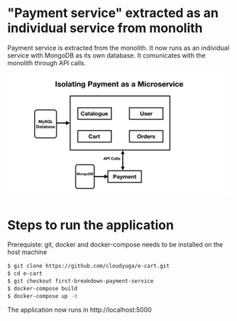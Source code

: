 # "Payment service" extracted as an individual service from monolith

Payment service is extracted from the monolith.  It now runs as an individual service with MongoDB as its own database. 
It comunicates with the monolith through API calls.

![](images/Payment.jpeg?raw=true)

# Steps to run the application
Prerequiste: git, docker and docker-compose needs to be installed on the host machine

```sh
$ git clone https://github.com/cloudyuga/e-cart.git
$ cd e-cart
$ git checkout first-breakdown-payment-service
$ docker-compose build
$ docker-compose up -d
```
The application now runs in http://localhost:5000
